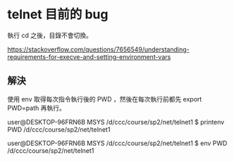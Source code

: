 # telnet 目前的 bug

執行 cd 之後，目錄不會切換。

https://stackoverflow.com/questions/7656549/understanding-requirements-for-execve-and-setting-environment-vars


## 解決

使用 env 取得每次指令執行後的 PWD ，然後在每次執行前都先 export PWD=path 再執行。

user@DESKTOP-96FRN6B MSYS /d/ccc/course/sp2/net/telnet1
$ printenv PWD
/d/ccc/course/sp2/net/telnet1

user@DESKTOP-96FRN6B MSYS /d/ccc/course/sp2/net/telnet1
$ env PWD
/d/ccc/course/sp2/net/telnet1

